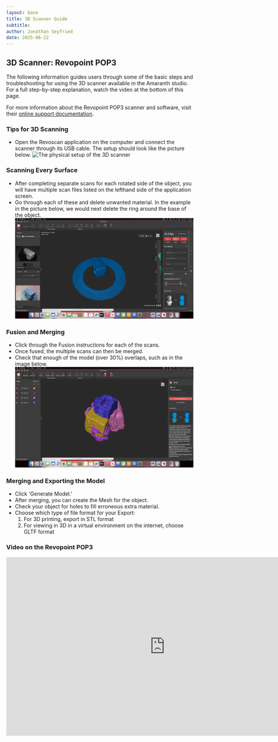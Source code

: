 ```yaml
---
layout: base
title: 3D Scanner Guide
subtitle:
author: Jonathan Seyfried
date: 2025-06-22
---
```


## 3D Scanner: Revopoint POP3

The following information guides users through some of the basic steps and troubleshooting for using the 3D scanner available in the Amaranth studio. For a full step-by-step explanation, watch the video at the bottom of this page.<br style="clear: both">

For more information about the Revopoint POP3 scanner and software, visit their [online support documentation](https://support.revopoint3d.com/hc/en-us).

### Tips for 3D Scanning

- Open the Revoscan application on the computer and connect the scanner through its USB cable. The setup should look like the picture below.
  ![The physical setup of the 3D scanner](3Dphysicalsetup.jpg)
  <br style="clear: both">

### Scanning Every Surface

- After completing separate scans for each rotated side of the object, you will have multiple scan files listed on the lefthand side of the application screen.
- Go through each of these and delete unwanted material. In the example in the picture below, we would next delete the ring around the base of the object.
  ![Initial scanned material.](images/Revoscan-procedures-1.png)
  <br style="clear: both">

### Fusion and Merging

- Click through the Fusion instructions for each of the scans.
- Once fused, the multiple scans can then be merged.
- Check that enough of the model (over 30%) overlaps, such as in the image below.
  ![Overlapping images for merging.](images/Revoscan-merging.png)
  <br style="clear: both">

### Merging and Exporting the Model

- Click 'Generate Model.'
- After merging, you can create the Mesh for the object.
- Check your object for holes to fill erroneous extra material.
- Choose which type of file format for your Export:
  1. For 3D printing, export in STL format
  2. For viewing in 3D in a virtual environment on the internet, choose GLTF format
     <br style="clear: both">

### Video on the Revopoint POP3

<iframe width="853" height="480" src="https://www.youtube.com/embed/YNpmpQmFLzo" title="Revopoint POP3 Review - 3D Scanner" frameborder="0" allow="accelerometer; autoplay; clipboard-write; encrypted-media; gyroscope; picture-in-picture; web-share" referrerpolicy="strict-origin-when-cross-origin" allowfullscreen></iframe><br>
